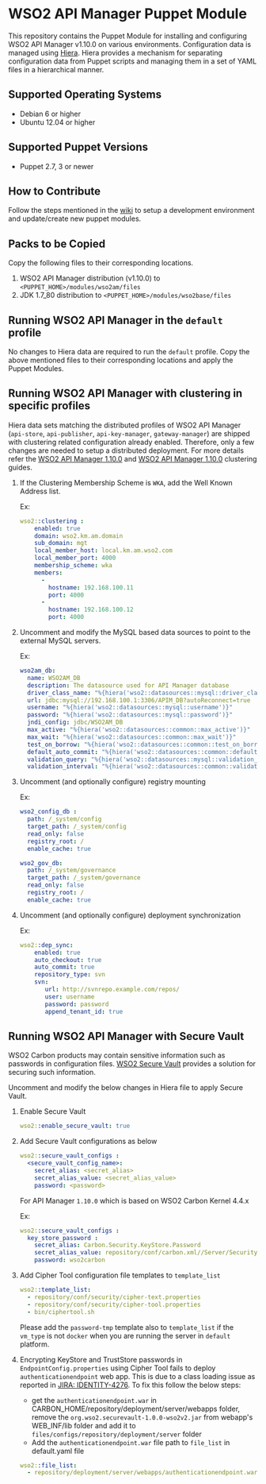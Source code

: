 # WSO2 API Manager Puppet Module

This repository contains the Puppet Module for installing and configuring WSO2 API Manager v1.10.0 on various environments. Configuration data is managed using [Hiera](http://docs.puppetlabs.com/hiera/1/). Hiera provides a mechanism for separating configuration data from Puppet scripts and managing them in a set of YAML files in a hierarchical manner.

## Supported Operating Systems

- Debian 6 or higher
- Ubuntu 12.04 or higher

## Supported Puppet Versions

- Puppet 2.7, 3 or newer

## How to Contribute
Follow the steps mentioned in the [wiki](https://github.com/wso2/puppet-modules/wiki) to setup a development environment and update/create new puppet modules.

## Packs to be Copied

Copy the following files to their corresponding locations.

1. WSO2 API Manager distribution (v1.10.0) to `<PUPPET_HOME>/modules/wso2am/files`
2. JDK 1.7_80 distribution to `<PUPPET_HOME>/modules/wso2base/files`

## Running WSO2 API Manager in the `default` profile
No changes to Hiera data are required to run the `default` profile.  Copy the above mentioned files to their corresponding locations and apply the Puppet Modules.

## Running WSO2 API Manager with clustering in specific profiles
Hiera data sets matching the distributed profiles of WSO2 API Manager (`api-store`, `api-publisher`, `api-key-manager`, `gateway-manager`) are shipped with clustering related configuration already enabled. Therefore, only a few changes are needed to setup a distributed deployment. For more details refer the [WSO2 API Manager 1.10.0](https://docs.wso2.com/display/CLUSTER44x/Clustering+API+Manager+1.10.0) and [WSO2 API Manager 1.10.0](https://docs.wso2.com/display/CLUSTER44x/Clustering+API+Manager) clustering guides.

1. If the Clustering Membership Scheme is `WKA`, add the Well Known Address list.

   Ex:
   ```yaml
   wso2::clustering :
       enabled: true
       domain: wso2.km.am.domain
       sub_domain: mgt
       local_member_host: local.km.am.wso2.com
       local_member_port: 4000
       membership_scheme: wka
       members:
         -
           hostname: 192.168.100.11
           port: 4000
         -
           hostname: 192.168.100.12
           port: 4000
   ```

2. Uncomment and modify the MySQL based data sources to point to the external MySQL servers.

   Ex:
    ```yaml
    wso2am_db:
      name: WSO2AM_DB
      description: The datasource used for API Manager database
      driver_class_name: "%{hiera('wso2::datasources::mysql::driver_class_name')}"
      url: jdbc:mysql://192.168.100.1:3306/APIM_DB?autoReconnect=true
      username: "%{hiera('wso2::datasources::mysql::username')}"
      password: "%{hiera('wso2::datasources::mysql::password')}"
      jndi_config: jdbc/WSO2AM_DB
      max_active: "%{hiera('wso2::datasources::common::max_active')}"
      max_wait: "%{hiera('wso2::datasources::common::max_wait')}"
      test_on_borrow: "%{hiera('wso2::datasources::common::test_on_borrow')}"
      default_auto_commit: "%{hiera('wso2::datasources::common::default_auto_commit')}"
      validation_query: "%{hiera('wso2::datasources::mysql::validation_query')}"
      validation_interval: "%{hiera('wso2::datasources::common::validation_interval')}"

    ```

3. Uncomment (and optionally configure) registry mounting

   Ex:
    ```yaml
    wso2_config_db :
      path: /_system/config
      target_path: /_system/config
      read_only: false
      registry_root: /
      enable_cache: true

    wso2_gov_db:
      path: /_system/governance
      target_path: /_system/governance
      read_only: false
      registry_root: /
      enable_cache: true
    ```

4. Uncomment (and optionally configure) deployment synchronization

    Ex:
    ```yaml
    wso2::dep_sync:
        enabled: true
        auto_checkout: true
        auto_commit: true
        repository_type: svn
        svn:
           url: http://svnrepo.example.com/repos/
           user: username
           password: password
           append_tenant_id: true
    ```

## Running WSO2 API Manager with Secure Vault
WSO2 Carbon products may contain sensitive information such as passwords in configuration files. [WSO2 Secure Vault](https://docs.wso2.com/display/Carbon444/Securing+Passwords+in+Configuration+Files) provides a solution for securing such information.

Uncomment and modify the below changes in Hiera file to apply Secure Vault.

1. Enable Secure Vault

    ```yaml
    wso2::enable_secure_vault: true
    ```

2. Add Secure Vault configurations as below

    ```yaml
    wso2::secure_vault_configs :
      <secure_vault_config_name>:
        secret_alias: <secret_alias>
        secret_alias_value: <secret_alias_value>
        password: <password>
    ```

    For API Manager `1.10.0` which is based on WSO2 Carbon Kernel 4.4.x

    Ex:
    ```yaml
    wso2::secure_vault_configs :
      key_store_password :
        secret_alias: Carbon.Security.KeyStore.Password
        secret_alias_value: repository/conf/carbon.xml//Server/Security/KeyStore/Password,false
        password: wso2carbon
    ```

3. Add Cipher Tool configuration file templates to `template_list`

    ```yaml
    wso2::template_list:
      - repository/conf/security/cipher-text.properties
      - repository/conf/security/cipher-tool.properties
      - bin/ciphertool.sh
    ```

    Please add the `password-tmp` template also to `template_list` if the `vm_type` is not `docker` when you are running the server in `default` platform.

4. Encrypting KeyStore and TrustStore passwords in `EndpointConfig.properties` using Cipher Tool fails to deploy `authenticationendpoint` web app. This is due to a class loading issue as reported in [JIRA: IDENTITY-4276](https://wso2.org/jira/browse/IDENTITY-4276). To fix this follow the below steps:
   - get the `authenticationendpoint.war` in CARBON_HOME/repository/deployment/server/webapps folder, remove the `org.wso2.securevault-1.0.0-wso2v2.jar` from webapp's WEB_INF/lib folder and add it to `files/configs/repository/deployment/server` folder
   - Add the `authenticationendpoint.war` file path to `file_list` in default.yaml file

    ```yaml
    wso2::file_list:
      - repository/deployment/server/webapps/authenticationendpoint.war
    ```
